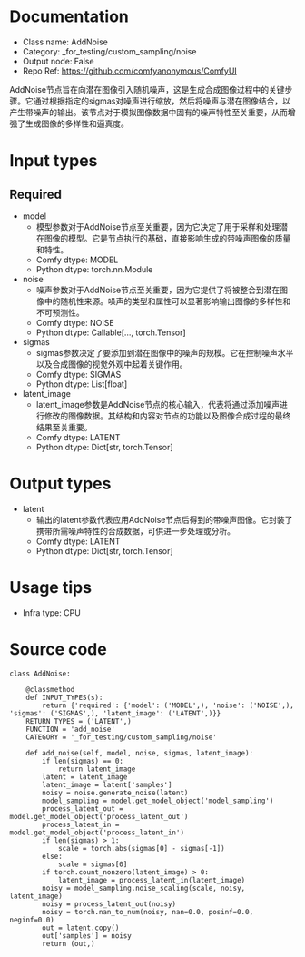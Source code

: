 # Documentation
- Class name: AddNoise
- Category: _for_testing/custom_sampling/noise
- Output node: False
- Repo Ref: https://github.com/comfyanonymous/ComfyUI

AddNoise节点旨在向潜在图像引入随机噪声，这是生成合成图像过程中的关键步骤。它通过根据指定的sigmas对噪声进行缩放，然后将噪声与潜在图像结合，以产生带噪声的输出。该节点对于模拟图像数据中固有的噪声特性至关重要，从而增强了生成图像的多样性和逼真度。

# Input types
## Required
- model
    - 模型参数对于AddNoise节点至关重要，因为它决定了用于采样和处理潜在图像的模型。它是节点执行的基础，直接影响生成的带噪声图像的质量和特性。
    - Comfy dtype: MODEL
    - Python dtype: torch.nn.Module
- noise
    - 噪声参数对于AddNoise节点至关重要，因为它提供了将被整合到潜在图像中的随机性来源。噪声的类型和属性可以显著影响输出图像的多样性和不可预测性。
    - Comfy dtype: NOISE
    - Python dtype: Callable[..., torch.Tensor]
- sigmas
    - sigmas参数决定了要添加到潜在图像中的噪声的规模。它在控制噪声水平以及合成图像的视觉外观中起着关键作用。
    - Comfy dtype: SIGMAS
    - Python dtype: List[float]
- latent_image
    - latent_image参数是AddNoise节点的核心输入，代表将通过添加噪声进行修改的图像数据。其结构和内容对节点的功能以及图像合成过程的最终结果至关重要。
    - Comfy dtype: LATENT
    - Python dtype: Dict[str, torch.Tensor]

# Output types
- latent
    - 输出的latent参数代表应用AddNoise节点后得到的带噪声图像。它封装了携带所需噪声特性的合成数据，可供进一步处理或分析。
    - Comfy dtype: LATENT
    - Python dtype: Dict[str, torch.Tensor]

# Usage tips
- Infra type: CPU

# Source code
```
class AddNoise:

    @classmethod
    def INPUT_TYPES(s):
        return {'required': {'model': ('MODEL',), 'noise': ('NOISE',), 'sigmas': ('SIGMAS',), 'latent_image': ('LATENT',)}}
    RETURN_TYPES = ('LATENT',)
    FUNCTION = 'add_noise'
    CATEGORY = '_for_testing/custom_sampling/noise'

    def add_noise(self, model, noise, sigmas, latent_image):
        if len(sigmas) == 0:
            return latent_image
        latent = latent_image
        latent_image = latent['samples']
        noisy = noise.generate_noise(latent)
        model_sampling = model.get_model_object('model_sampling')
        process_latent_out = model.get_model_object('process_latent_out')
        process_latent_in = model.get_model_object('process_latent_in')
        if len(sigmas) > 1:
            scale = torch.abs(sigmas[0] - sigmas[-1])
        else:
            scale = sigmas[0]
        if torch.count_nonzero(latent_image) > 0:
            latent_image = process_latent_in(latent_image)
        noisy = model_sampling.noise_scaling(scale, noisy, latent_image)
        noisy = process_latent_out(noisy)
        noisy = torch.nan_to_num(noisy, nan=0.0, posinf=0.0, neginf=0.0)
        out = latent.copy()
        out['samples'] = noisy
        return (out,)
```